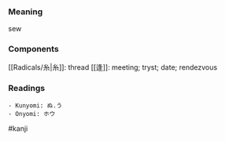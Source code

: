 ### Meaning

sew

### Components

[[Radicals/糸|糸]]: thread [[逢]]: meeting; tryst; date; rendezvous

### Readings

```
- Kunyomi: ぬ.う
- Onyomi: ホウ
```

#kanji